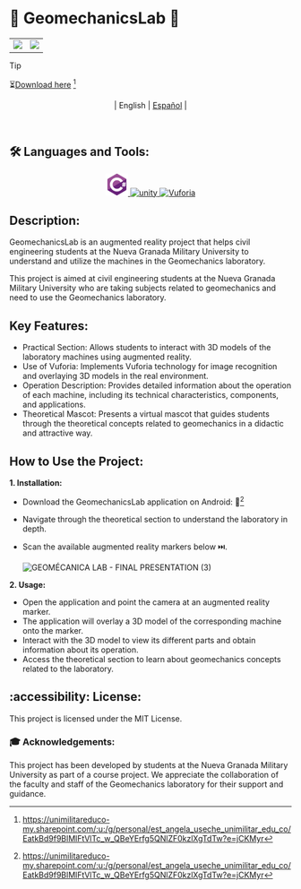 # 📱 GeomechanicsLab 🥼

| | |
|---|---|
| <img width="100%" src="https://github.com/SantiagoAnzola/GeomecanicaLab/assets/87992831/98469fc6-a4d7-4aee-954a-49c434407401"></img> | <img width="100%" src="https://github.com/SantiagoAnzola/GeomecanicaLab/assets/87992831/4cf4e890-aad4-4d71-a650-5a85e5d6f7bf"></img> |

>[!TIP]
>
>⏳[Download here](https://unimilitareduco-my.sharepoint.com/:u:/g/personal/est_angela_useche_unimilitar_edu_co/EatkBd9f9BlMlFtVlTc_w_QBeYErfg5QNlZF0kzlXgTdTw?e=jCKMyr) [^1] 
<p align="center">
  | <span>English</span> | 
    <a href=README.md>Español</a> |
</p>
<br>


## :hammer_and_wrench: Languages and Tools:
<p align="center" > <a href="https://www.w3schools.com/cs/" target="_blank" rel="noreferrer"> <img src="https://raw.githubusercontent.com/devicons/devicon/master/icons/csharp/csharp-original.svg" alt="csharp" width="40" height="40"/> </a>  <a href="https://unity.com/" target="_blank" rel="noreferrer"> <img src="https://www.vectorlogo.zone/logos/unity3d/unity3d-icon.svg" alt="unity" width="40" height="40"/> </a> <a href="https://developer.vuforia.com/" target="_blank" rel="noreferrer"> <img src="https://github.com/SantiagoAnzola/GeomecanicaLab/assets/87992831/77f0d868-788a-47ef-bd38-b4954ec6677a" alt="Vuforia" height="40"/> </a></p>

## Description:
GeomechanicsLab is an augmented reality project that helps civil engineering students at the Nueva Granada Military University to understand and utilize the machines in the Geomechanics laboratory.

This project is aimed at civil engineering students at the Nueva Granada Military University who are taking subjects related to geomechanics and need to use the Geomechanics laboratory.

## Key Features:

  - Practical Section: Allows students to interact with 3D models of the laboratory machines using augmented reality.
  - Use of Vuforia: Implements Vuforia technology for image recognition and overlaying 3D models in the real environment.
  - Operation Description: Provides detailed information about the operation of each machine, including its technical characteristics, components, and applications.
  - Theoretical Mascot: Presents a virtual mascot that guides students through the theoretical concepts related to geomechanics in a didactic and attractive way.

## How to Use the Project:
**1. Installation:**
  - Download the GeomechanicsLab application on Android: 🔗[^1]
  - Navigate through the theoretical section to understand the laboratory in depth.
  - Scan the available augmented reality markers below ⏭️.

    ![GEOMÉCANICA LAB - FINAL PRESENTATION (3)](https://github.com/SantiagoAnzola/GeomecanicaLab/assets/87992831/b8ff9d27-70ff-4d61-9dcb-61853b76a1a6)
    

**2. Usage:**

  - Open the application and point the camera at an augmented reality marker.
  - The application will overlay a 3D model of the corresponding machine onto the marker.
  - Interact with the 3D model to view its different parts and obtain information about its operation.
  - Access the theoretical section to learn about geomechanics concepts related to the laboratory.


## :accessibility: License:

This project is licensed under the MIT License.


### 🎓 Acknowledgements:

This project has been developed by students at the Nueva Granada Military University as part of a course project. We appreciate the collaboration of the faculty and staff of the Geomechanics laboratory for their support and guidance.



[^1]:  https://unimilitareduco-my.sharepoint.com/:u:/g/personal/est_angela_useche_unimilitar_edu_co/EatkBd9f9BlMlFtVlTc_w_QBeYErfg5QNlZF0kzlXgTdTw?e=jCKMyr

